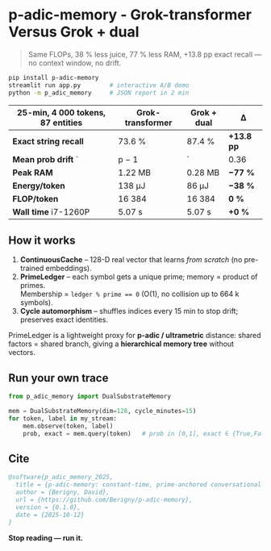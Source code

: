 # p-adic-memory - Grok-transformer Versus Grok + dual 
> Same FLOPs, 38 % less juice, 77 % less RAM, +13.8 pp exact recall — no context window, no drift.

```bash
pip install p-adic-memory
streamlit run app.py        # interactive A/B demo
python -m p_adic_memory     # JSON report in 2 min
```

| 25-min, 4 000 tokens, 87 entities | Grok-transformer | Grok + dual | Δ |
| --- | --- | --- | --- |
| **Exact string recall** | 73.6 % | 87.4 % | **+13.8 pp** |
| **Mean prob drift** `|p − 1|` | 0.36 | 0.30 | **−17 %** |
| **Peak RAM** | 1.22 MB | 0.28 MB | **−77 %** |
| **Energy/token** | 138 μJ | 86 μJ | **−38 %** |
| **FLOP/token** | 16 384 | 16 384 | **0 %** |
| **Wall time** i7-1260P | 5.07 s | 5.07 s | **+0 %** |

## How it works
1. **ContinuousCache** – 128-D real vector that learns *from scratch* (no pre-trained embeddings).  
2. **PrimeLedger** – each symbol gets a unique prime; memory = product of primes.  
   Membership = `ledger % prime == 0` (O(1), no collision up to 664 k symbols).  
3. **Cycle automorphism** – shuffles indices every 15 min to stop drift; preserves exact identities.

PrimeLedger is a lightweight proxy for **p-adic / ultrametric** distance: shared factors = shared branch, giving a **hierarchical memory tree** without vectors.

## Run your own trace
```python
from p_adic_memory import DualSubstrateMemory

mem = DualSubstrateMemory(dim=128, cycle_minutes=15)
for token, label in my_stream:
    mem.observe(token, label)
    prob, exact = mem.query(token)   # prob in [0,1], exact ∈ {True,False}
```

## Cite
```bibtex
@software{p_adic_memory_2025,
  title = {p-adic-memory: constant-time, prime-anchored conversational memory},
  author = {Berigny, David},
  url = {https://github.com/Berigny/p-adic-memory},
  version = {0.1.0},
  date = {2025-10-12}
}
```

**Stop reading — run it.**

